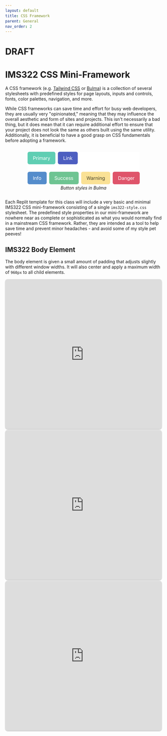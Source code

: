 ```yaml
---
layout: default
title: CSS Framework
parent: General
nav_order: 2
---
```

# DRAFT
# IMS322 CSS Mini-Framework

A CSS framework (e.g. [Tailwind CSS](https://tailwindcss.com) or [Bulma](https://bulma.io)) is a collection of several stylesheets with predefined styles for page layouts, inputs and controls, fonts, color palettes, navigation, and more.

While CSS frameworks can save time and effort for busy web developers, they are usually very "opinionated," meaning that they may influence the overall aesthetic and form of sites and projects. This isn't necessarily a bad thing, but it does mean that it can require additional effort to ensure that your project does not look the same as others built using the same utility. Additionally, it is beneficial to have a good grasp on CSS fundamentals before adopting a framework.

<div style="display: flex; justify-content: center;">
	<figure style="width: 361px">
		<img src="images/bulma-buttons.png" style="width: 100%">
		<figcaption style="font-style: italic; text-align: center;">Button styles in Bulma</figcaption>
	</figure>
</div>

Each Replit template for this class will include a very basic and minimal IMS322 CSS mini-framework consisting of a single `ims322-style.css` stylesheet. The predefined style properties in our mini-framework are nowhere near as complete or sophisticated as what you would normally find in a mainstream CSS framework. Rather, they are intended as a tool to help save time and prevent minor headaches - and avoid some of my style pet peeves!

## IMS322 Body Element

The body element is given a small amount of padding that adjusts slightly with different window widths. It will also center and apply a maximum width of `960px` to all child elements.

<iframe src="https://replit.com/@sheffie/IMS322-Flex-Row-1?embed=true" width="100%" height="480" style="border: none; border-radius: 8px; box-shadow: 0 1px 3px rgba(0,0,0,0.12), 0 1px 2px rgba(0,0,0,0.24);"></iframe>

<iframe src="https://replit.com/@sheffie/IMS322-Flex-Row-2?embed=true" width="100%" height="480" style="border: none; border-radius: 8px; box-shadow: 0 1px 3px rgba(0,0,0,0.12), 0 1px 2px rgba(0,0,0,0.24);"></iframe>

<iframe src="https://replit.com/@sheffie/IMS322-Flex-Images?embed=true" width="100%" height="480" style="border: none; border-radius: 8px; box-shadow: 0 1px 3px rgba(0,0,0,0.12), 0 1px 2px rgba(0,0,0,0.24);"></iframe>